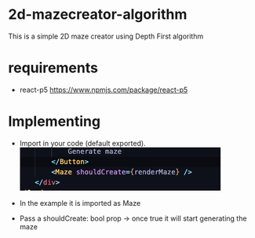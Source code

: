# 2d-mazecreator-algorithm

This is a simple 2D maze creator using Depth First algorithm

# requirements

- react-p5 https://www.npmjs.com/package/react-p5

# Implementing

- Import in your code (default exported).  
![Implementing](resources/readme/images/implementing.png)

- In the example it is imported as Maze
- Pass a shouldCreate: bool prop -> once true it will start generating the maze
